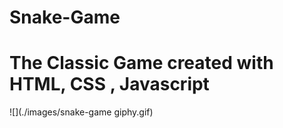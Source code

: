# Snake-Game

# The Classic Game created with HTML, CSS , Javascript

![](./images/snake-game giphy.gif)
